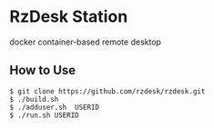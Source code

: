 # RzDesk Station 
docker container-based remote desktop 

## How to Use

```
$ git clone https://github.com/rzdesk/rzdesk.git
$ ./build.sh
$ ./adduser.sh  USERID
$ ./run.sh USERID
```

